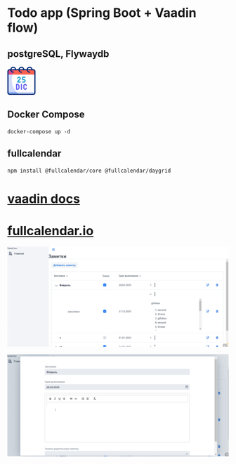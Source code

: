 # Todo app (Spring Boot + Vaadin flow)
## postgreSQL, Flywaydb
<img height="64" src="img_2.png">

## Docker Compose

```markdown
docker-compose up -d
```

## fullcalendar
```markdown
npm install @fullcalendar/core @fullcalendar/daygrid
```
#
#
#
# [vaadin docs](https://vaadin.com/docs/latest/)  

# [fullcalendar.io](https://fullcalendar.io/docs/getting-started)

![img_3.png](img_3.png)

![img_4.png](img_4.png)